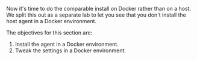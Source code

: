 Now it's time to do the comparable install on Docker rather than on a host. We split this out as a separate lab to let you see that you don't install the host agent in a Docker environment.

The objectives for this section are:

1. Install the agent in a Docker environment.
2. Tweak the settings in a Docker environment.
